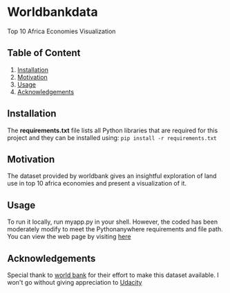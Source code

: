 # Worldbankdata

Top 10 Africa Economies Visualization

## Table of Content

1. [Installation](#installation)
1. [Motivation](#motivation)
1. [Usage](#usage)
1. [Acknowledgements](#Acknowlegements)

## Installation

The **requirements.txt** file lists all Python libraries that are required for this project and they can be installed using: `pip install -r requirements.txt`

## Motivation

The dataset provided by worldbank gives an insightful exploration of land use in top 10 africa economies and present a visualization of it.

## Usage

To run it locally, run myapp.py in your shell. However, the coded has been moderately modify to meet the Pythonanywhere requirements and file path. You can view the web page by visiting [here](http://ainard09.pythonanywhere.com/)

## Acknowledgements

Special thank to [world bank](https://data.worldbank.org/) for their effort to make this dataset available. I won't go without giving appreciation to [Udacity](https://www.udacity.com)
